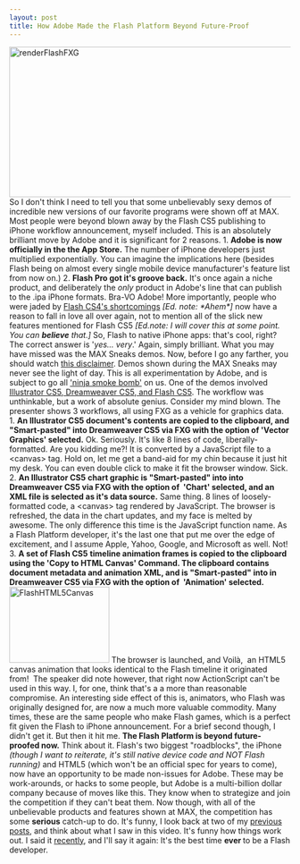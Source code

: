 ```yaml
---
layout: post
title: How Adobe Made the Flash Platform Beyond Future-Proof
---
```


<p><img class="posterous_download_image" title="renderFlashFXG" src="/images/renderFlashFXG.png" alt="renderFlashFXG" width="626" height="269" /> So I don't think I need to tell you that some unbelievably sexy demos of incredible new versions of our favorite programs were shown off at MAX. Most people were beyond blown away by the Flash CS5 publishing to iPhone workflow announcement, myself included. This is an absolutely brilliant move by Adobe and it is significant for 2 reasons.<!--more--> 1. <strong>Adobe is now officially in the the App Store.</strong> The number of iPhone developers just multiplied exponentially. You can imagine the implications here (besides Flash being on almost every single mobile device manufacturer's feature list from now on.)  2. <strong>Flash Pro got it's groove back.</strong> It's once again a niche product, and deliberately the <em>only </em>product in Adobe's line that can publish to the .ipa iPhone formats. Bra-VO Adobe! More importantly, people who were jaded by <a title="Found and Lost - The Flash IDE" href="http://kevinsuttle.com/2009/05/02/found-and-lost-the-flash-ide/">Flash CS4's shortcomings</a> <em>[Ed. note: *Ahem*]</em> now have a reason to fall in love all over again, not to mention all of the slick new features mentioned for Flash CS5 <em>[Ed.note: I will cover this at some point. You can <strong>believe</strong> that.]</em> So, Flash to native iPhone apps: that's cool, right? The correct answer is '<em>yes... very</em>.' Again, simply brilliant. What you may have missed was the MAX Sneaks demos. Now, before I go any farther, you should watch <a title="YouTube - Adobe MAX Sneaks Disclaimer" href="http://www.youtube.com/watch?v=c2KFW2pwZxc">this disclaimer</a>. Demos shown during the MAX Sneaks may never see the light of day. This is all experimentation by Adobe, and is subject to go all <a title="BOOM! GONE!" href="/images/lens4147522_1240161564kajutsu-ninja-smoke-bombs-homemade-making-pics.jpg">'ninja smoke bomb'</a> on us.  One of the demos involved <a title="YouTube - MAX Sneaks: FXG to HTML5" href="http://www.youtube.com/watch?v=v69S22ZBBqA">Illustrator CS5, Dreamweaver CS5, and Flash CS5</a>. The workflow was unthinkable, but a work of absolute genius. Consider my mind blown. The presenter shows 3 workflows, all using FXG as a vehicle for graphics data.  1. <strong>An Illustrator CS5 document's contents are copied to the clipboard, and "Smart-pasted" into Dreamweaver CS5 via FXG with the option of 'Vector Graphics' selected.</strong> Ok. Seriously. It's like 8 lines of code, liberally-formatted. Are you kidding me?! It is converted by a JavaScript file to a &lt;canvas&gt; tag. Hold on, let me get a band-aid for my chin because it just hit my desk. You can even double click to make it fit the browser window. Sick.  2. <strong>An Illustrator CS5</strong> <strong>chart graphic is </strong><strong>"Smart-pasted" </strong><strong> into into Dreamweaver CS5 </strong><strong>via FXG with the option of&nbsp; 'Chart' selected, and an XML file is selected as it's data source.</strong> Same thing.<strong> </strong>8 lines of loosely-formatted code, a &lt;canvas&gt; tag rendered by JavaScript. The browser is refreshed, the data in the chart updates, and my face is melted by awesome. The only difference this time is the JavaScript function name.  As a Flash Platform developer, it's the last one that put me over the edge of excitement, and I assume Apple, Yahoo, Google, and Microsoft as well. Not!  3. <strong>A set of Flash CS5</strong> <strong>timeline animation frames is </strong><strong>copied to the clipboard using the 'Copy to HTML Canvas' Command. The clipboard contains document metadata and animation XML, and is "Smart-pasted" </strong><strong> into in Dreamweaver CS5 </strong><strong>via FXG with the option of&nbsp; 'Animation' selected.</strong><img class="posterous_download_image" title="FlashHTML5Canvas" src="/images/FlashHTML5Canvas.png" alt="FlashHTML5Canvas" width="179" height="136" /> The browser is launched, and Voil&agrave;,&nbsp; an HTML5 canvas animation that looks identical to the Flash timeline it originated from!&nbsp; The speaker did note however, that right now ActionScript can't be used in this way. I, for one, think that's a a more than reasonable compromise. An interesting side effect of this is, animators, who Flash was originally designed for, are now a much more valuable commodity. Many times, these are the same people who make Flash games, which is a perfect fit given the Flash to iPhone announcement.  For a brief second though, I didn't get it. But then it hit me. <strong>The Flash Platform is beyond future-proofed now.</strong> Think about it. Flash's two biggest "roadblocks", the iPhone <em>(though I want to reiterate, it's still native device code and NOT Flash running)</em> and HTML5 (which won't be an official spec for years to come), now have an opportunity to be made non-issues for Adobe. These may be work-arounds, or hacks to some people, but Adobe is a multi-billion dollar company because of moves like this. They know when to strategize and join the competition if they can't beat them. Now though, with all of the unbelievable products and features shown at MAX, the competition has some <strong>serious</strong> catch-up to do.  It's funny, I look back at two of my <a title="RE: Is Canvas the End of Flash?" href="http://kevinsuttle.com/2009/05/02/re-is-canvas-the-end-of-flash/">previous</a> <a title="Tech Tabloids, Project Harmony, and the Proposal of an HTML5 Flash Tag" href="http://kevinsuttle.com/2009/06/17/tech-tabloids-project-harmony-and-the-proposal-for-a-flash-tag-in-html5/">posts</a>, and think about what I saw in this video. It's funny how things work out.  I said it <a title="Twitter - Kevin Suttle" href="http://twitter.com/kevinSuttle/statuses/4648204635">recently</a>, and I'll say it again: It's the best time <strong>ever </strong>to be a Flash developer.</p>
